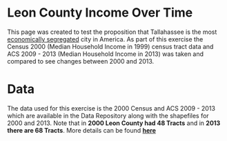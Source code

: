 # Leon County Income Over Time
This page was created to test the proposition that Tallahassee is the most [economically segregated](http://www.citylab.com/work/2015/02/americas-most-economically-segregated-cities/385709/) city in America. As part of this exercise the Census 2000 (Median Household Income in 1999) census tract data and ACS 2009 - 2013 (Median Household Income in 2013) was taken and compared to see changes between 2000 and 2013. 

# Data

The data used for this exercise is the 2000 Census and ACS 2009 - 2013 which are available in the Data Repository along with the shapefiles for 2000 and 2013. Note that in **2000 Leon County had 48 Tracts** and in **2013 there are 68 Tracts**. More details can be found **[here](https://github.com/krishnan-viswanathan/Leon-County-Income/wiki)**
